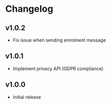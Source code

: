 Changelog
=========

v1.0.2
------

- Fix issue when sending enrolment message

v1.0.1
------

- Implement privacy API (GDPR compliance)

v1.0.0
------

- Initial release
